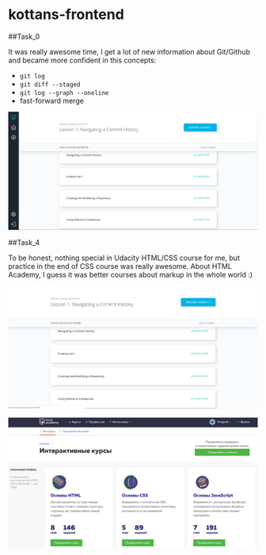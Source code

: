 # kottans-frontend

##Task_0

It was really awesome time, I get a lot of new information
about Git/Github and became more confident in this concepts:

 - `git log` 
 - `git diff --staged`
 - `git log --graph --oneline`
 -  fast-forward merge

![screenshot](task_00/screenshot-task_0.png)




##Task_4

To be honest, nothing special in Udacity HTML/CSS course for me, 
but practice in the end of CSS course was really awesome. About HTML Academy, I guess it was better courses about markup in the whole world :)

![screenshot for task 4-1](task_04/screenshot-task_4-1.png)

![screenshot for task 4-2](task_04/screenshot-task_4-2.png)





